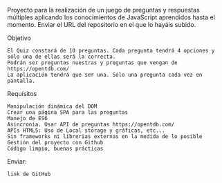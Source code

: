 Proyecto para la realización de un juego de preguntas y respuestas múltiples aplicando los conocimientos de JavaScript aprendidos hasta el momento. Enviar el URL del repositorio en el que lo hayáis subido.

Objetivo

    El Quiz constará de 10 preguntas. Cada pregunta tendrá 4 opciones y sólo una de ellas será la correcta.
    Podrán ser preguntas nuestras y preguntas que vengan de https://opentdb.com/
    La aplicación tendrá que ser una. Sólo una pregunta cada vez en pantalla.

Requisitos

    Manipulación dinámica del DOM
    Crear una página SPA para las preguntas
    Manejo de ES6
    Asincronía. Usar API de preguntas https://opentdb.com/
    APIs HTML5: Uso de Local storage y gráficas, etc...
    Sin frameworks ni librerias externas en la medida de lo posible
    Gestión del proyecto con Github
    Código limpio, buenas prácticas

Enviar:

    link de GitHub
